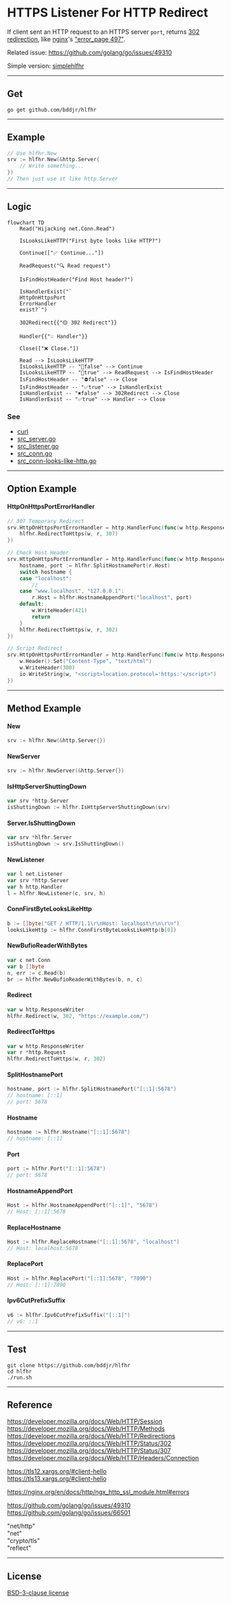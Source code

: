 # HTTPS Listener For HTTP Redirect

If client sent an HTTP request to an HTTPS server `port`, returns [302 redirection](https://developer.mozilla.org/docs/Web/HTTP/Status/302), like [nginx](https://nginx.org)'s ["error_page 497"](https://nginx.org/en/docs/http/ngx_http_ssl_module.html#errors).

Related issue: https://github.com/golang/go/issues/49310

Simple version: [simplehlfhr](simplehlfhr)

---

## Get

```
go get github.com/bddjr/hlfhr
```

---

## Example

```go
// Use hlfhr.New
srv := hlfhr.New(&http.Server{
	// Write something...
})
// Then just use it like http.Server
```

---

## Logic

```mermaid
flowchart TD
	Read("Hijacking net.Conn.Read")

	IsLooksLikeHTTP("First byte looks like HTTP?")

	Continue(["✅ Continue..."])

	ReadRequest("🔍 Read request")

	IsFindHostHeader("Find Host header?")

	IsHandlerExist("`
	HttpOnHttpsPort
	ErrorHandler
	exist?`")

	302Redirect{{"🟡 302 Redirect"}}

	Handler{{"💡 Handler"}}

	Close(["❌ Close."])

    Read --> IsLooksLikeHTTP
    IsLooksLikeHTTP -- "🔐false" --> Continue
    IsLooksLikeHTTP -- "📄true" --> ReadRequest --> IsFindHostHeader
    IsFindHostHeader -- "⛔false" --> Close
    IsFindHostHeader -- "✅true" --> IsHandlerExist
	IsHandlerExist -- "✖false" --> 302Redirect --> Close
	IsHandlerExist -- "✅true" --> Handler --> Close
```

### See

- [curl](curl.md)
- [src_server.go](src_server.go)
- [src_listener.go](src_listener.go)
- [src_conn.go](src_conn.go)
- [src_conn-looks-like-http.go](src_conn-looks-like-http.go)

---

## Option Example

#### HttpOnHttpsPortErrorHandler

```go
// 307 Temporary Redirect
srv.HttpOnHttpsPortErrorHandler = http.HandlerFunc(func(w http.ResponseWriter, r *http.Request) {
	hlfhr.RedirectToHttps(w, r, 307)
})
```

```go
// Check Host Header
srv.HttpOnHttpsPortErrorHandler = http.HandlerFunc(func(w http.ResponseWriter, r *http.Request) {
	hostname, port := hlfhr.SplitHostnamePort(r.Host)
	switch hostname {
	case "localhost":
		//
	case "www.localhost", "127.0.0.1":
		r.Host = hlfhr.HostnameAppendPort("localhost", port)
	default:
		w.WriteHeader(421)
		return
	}
	hlfhr.RedirectToHttps(w, r, 302)
})
```

```go
// Script Redirect
srv.HttpOnHttpsPortErrorHandler = http.HandlerFunc(func(w http.ResponseWriter, r *http.Request) {
	w.Header().Set("Content-Type", "text/html")
	w.WriteHeader(300)
	io.WriteString(w, "<script>location.protocol='https:'</script>")
})
```

---

## Method Example

#### New

```go
srv := hlfhr.New(&http.Server{})
```

#### NewServer

```go
srv := hlfhr.NewServer(&http.Server{})
```

#### IsHttpServerShuttingDown

```go
var srv *http.Server
isShuttingDown := hlfhr.IsHttpServerShuttingDown(srv)
```

#### Server.IsShuttingDown

```go
var srv *hlfhr.Server
isShuttingDown := srv.IsShuttingDown()
```

#### NewListener

```go
var l net.Listener
var srv *http.Server
var h http.Handler
l = hlfhr.NewListener(c, srv, h)
```

#### ConnFirstByteLooksLikeHttp

```go
b := []byte("GET / HTTP/1.1\r\nHost: localhost\r\n\r\n")
looksLikeHttp := hlfhr.ConnFirstByteLooksLikeHttp(b[0])
```

#### NewBufioReaderWithBytes

```go
var c net.Conn
var b []byte
n, err := c.Read(b)
br := hlfhr.NewBufioReaderWithBytes(b, n, c)
```

#### Redirect

```go
var w http.ResponseWriter
hlfhr.Redirect(w, 302, "https://example.com/")
```

#### RedirectToHttps

```go
var w http.ResponseWriter
var r *http.Request
hlfhr.RedirectToHttps(w, r, 302)
```

#### SplitHostnamePort

```go
hostname, port := hlfhr.SplitHostnamePort("[::1]:5678")
// hostname: [::1]
// port: 5678
```

#### Hostname

```go
hostname := hlfhr.Hostname("[::1]:5678")
// hostname: [::1]
```

#### Port

```go
port := hlfhr.Port("[::1]:5678")
// port: 5678
```

#### HostnameAppendPort

```go
Host := hlfhr.HostnameAppendPort("[::1]", "5678")
// Host: [::1]:5678
```

#### ReplaceHostname

```go
Host := hlfhr.ReplaceHostname("[::1]:5678", "localhost")
// Host: localhost:5678
```

#### ReplacePort

```go
Host := hlfhr.ReplacePort("[::1]:5678", "7890")
// Host: [::1]:7890
```

#### Ipv6CutPrefixSuffix

```go
v6 := hlfhr.Ipv6CutPrefixSuffix("[::1]")
// v6: ::1
```

---

## Test

```
git clone https://github.com/bddjr/hlfhr
cd hlfhr
./run.sh
```

---

## Reference

https://developer.mozilla.org/docs/Web/HTTP/Session  
https://developer.mozilla.org/docs/Web/HTTP/Methods  
https://developer.mozilla.org/docs/Web/HTTP/Redirections  
https://developer.mozilla.org/docs/Web/HTTP/Status/302  
https://developer.mozilla.org/docs/Web/HTTP/Status/307  
https://developer.mozilla.org/docs/Web/HTTP/Headers/Connection

https://tls12.xargs.org/#client-hello  
https://tls13.xargs.org/#client-hello

https://nginx.org/en/docs/http/ngx_http_ssl_module.html#errors

https://github.com/golang/go/issues/49310  
https://github.com/golang/go/issues/66501

"net/http"  
"net"  
"crypto/tls"  
"reflect"

---

## License

[BSD-3-clause license](LICENSE.txt)
